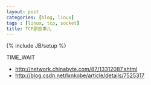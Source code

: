 ```yaml
---
layout: post
categories: [blog, linux]
tags : [linux, tcp, socket]
title: TCP那些事儿
---
```

{% include JB/setup %}

TIME_WAIT

* http://network.chinabyte.com/87/13312087.shtml
* http://blog.csdn.net/lxnkobe/article/details/7525317
